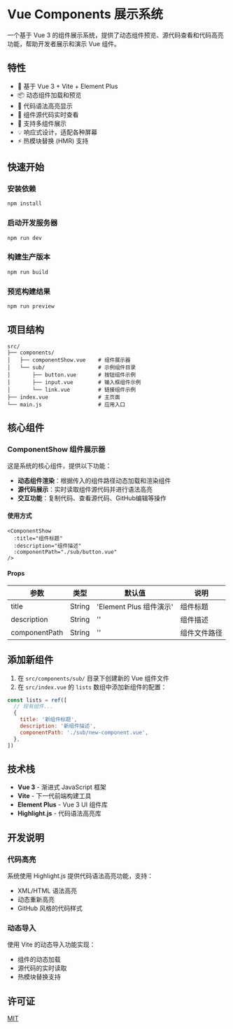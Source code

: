 # Vue Components 展示系统

一个基于 Vue 3 的组件展示系统，提供了动态组件预览、源代码查看和代码高亮功能，帮助开发者展示和演示 Vue 组件。

## 特性

- 🚀 基于 Vue 3 + Vite + Element Plus
- 📦 动态组件加载和预览
- 🎨 代码语法高亮显示
- 📝 组件源代码实时查看
- 🔧 支持多组件展示
- 💡 响应式设计，适配各种屏幕
- ⚡ 热模块替换 (HMR) 支持

## 快速开始

### 安装依赖

```bash
npm install
```

### 启动开发服务器

```bash
npm run dev
```

### 构建生产版本

```bash
npm run build
```

### 预览构建结果

```bash
npm run preview
```

## 项目结构

```
src/
├── components/
│   ├── componentShow.vue    # 组件展示器
│   └── sub/                 # 示例组件目录
│       ├── button.vue       # 按钮组件示例
│       ├── input.vue        # 输入框组件示例
│       └── link.vue         # 链接组件示例
├── index.vue                # 主页面
└── main.js                  # 应用入口
```

## 核心组件

### ComponentShow 组件展示器

这是系统的核心组件，提供以下功能：

- **动态组件渲染**：根据传入的组件路径动态加载和渲染组件
- **源代码展示**：实时读取组件源代码并进行语法高亮
- **交互功能**：复制代码、查看源代码、GitHub编辑等操作

#### 使用方式

```vue
<ComponentShow
  :title="组件标题"
  :description="组件描述"
  :componentPath="./sub/button.vue"
/>
```

#### Props

| 参数 | 类型 | 默认值 | 说明 |
|------|------|--------|------|
| title | String | 'Element Plus 组件演示' | 组件标题 |
| description | String | '' | 组件描述 |
| componentPath | String | '' | 组件文件路径 |

## 添加新组件

1. 在 `src/components/sub/` 目录下创建新的 Vue 组件文件
2. 在 `src/index.vue` 的 `lists` 数组中添加新组件的配置：

```javascript
const lists = ref([
  // 现有组件...
  {
    title: '新组件标题',
    description: '新组件描述',
    componentPath: './sub/new-component.vue',
  },
])
```

## 技术栈

- **Vue 3** - 渐进式 JavaScript 框架
- **Vite** - 下一代前端构建工具
- **Element Plus** - Vue 3 UI 组件库
- **Highlight.js** - 代码语法高亮库

## 开发说明

### 代码高亮

系统使用 Highlight.js 提供代码语法高亮功能，支持：
- XML/HTML 语法高亮
- 动态重新高亮
- GitHub 风格的代码样式

### 动态导入

使用 Vite 的动态导入功能实现：
- 组件的动态加载
- 源代码的实时读取
- 热模块替换支持

## 许可证

[MIT](LICENSE)
